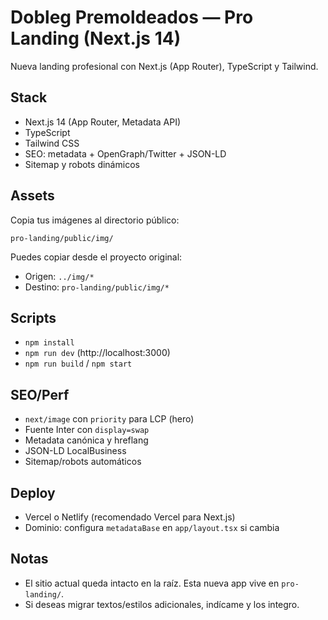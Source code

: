 # Dobleg Premoldeados — Pro Landing (Next.js 14)

Nueva landing profesional con Next.js (App Router), TypeScript y Tailwind.

## Stack
- Next.js 14 (App Router, Metadata API)
- TypeScript
- Tailwind CSS
- SEO: metadata + OpenGraph/Twitter + JSON-LD
- Sitemap y robots dinámicos

## Assets
Copia tus imágenes al directorio público:

```
pro-landing/public/img/
```

Puedes copiar desde el proyecto original:
- Origen: `../img/*`
- Destino: `pro-landing/public/img/*`

## Scripts
- `npm install`
- `npm run dev` (http://localhost:3000)
- `npm run build` / `npm start`

## SEO/Perf
- `next/image` con `priority` para LCP (hero)
- Fuente Inter con `display=swap`
- Metadata canónica y hreflang
- JSON-LD LocalBusiness
- Sitemap/robots automáticos

## Deploy
- Vercel o Netlify (recomendado Vercel para Next.js)
- Dominio: configura `metadataBase` en `app/layout.tsx` si cambia

## Notas
- El sitio actual queda intacto en la raíz. Esta nueva app vive en `pro-landing/`.
- Si deseas migrar textos/estilos adicionales, indícame y los integro.
